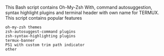 This Bash script contains Oh-My-Zsh With, command autosuggestion, syntax highlight plugins and terminal header with own name for TERMUX.
This script contains popular features

    oh-my-zsh themes
    zsh-autosuggest-command plugins
    zsh-syntax-highlighting plugins
    termux-banner
    PS1 with custom trim path indicator
    other
